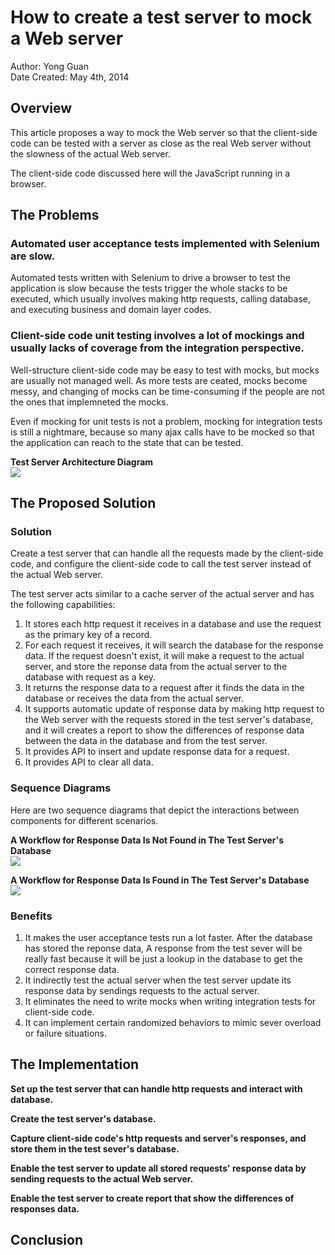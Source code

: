 # How to create a test server to mock a Web server

Author: Yong Guan<br/>
Date Created: May 4th, 2014

## Overview

This article proposes a way to mock the Web server so that the client-side code can be tested with a server as close as the real Web server without the slowness of the actual Web server.

The client-side code discussed here will the JavaScript running in a browser.


## The Problems

### Automated user acceptance tests implemented with Selenium are slow.

Automated tests written with Selenium to drive a browser to test the application is slow because the tests trigger the whole stacks to be executed, which usually involves making http requests, calling database, and executing business and domain layer codes.

### Client-side code unit testing involves a lot of mockings and usually lacks of coverage from the integration perspective.

Well-structure client-side code may be easy to test with mocks, but mocks are usually not managed well. As more tests are ceated, mocks become messy, and changing of mocks can be time-consuming if the people are not the ones that implemneted the mocks.

Even if mocking for unit tests is not a problem, mocking for integration tests is still a nightmare, because so many ajax calls have to be mocked so that the application can reach to the state that can be tested.

**Test Server Architecture Diagram**
<br/><img src="img/test-server.png"></img>


## The Proposed Solution

### Solution

Create a test server that can handle all the requests made by the client-side code, and configure the client-side code to call the test server instead of the actual Web server.

The test server acts similar to a cache server of the actual server and has the following capabilities:

1. It stores each http request it receives in a database and use the request as the primary key of a record.
2. For each request it receives, it will search the database for the response data. If the request doesn't exist, it will make a request to the actual server, and store the reponse data from the actual server to the database with request as a key.
3. It returns the response data to a request after it finds the data in the database or receives the data from the actual server.
4. It supports automatic update of response data by making http request to the Web server with the requests stored in the test server's database, and it will creates a report to show the differences of response data between the data in the database and from the test server.
5. It provides API to insert and update response data for a request.
6. It provides API to clear all data.

### Sequence Diagrams

Here are two sequence diagrams that depict the interactions between components for different scenarios.

**A Workflow for Response Data Is Not Found in The Test Server's Database**
<br/><img src="img/workflow-cache-missed.png"></img><br/>

**A Workflow for Response Data Is Found in The Test Server's Database**
<br/><img src="img/workflow-cache-hit.png"></img>

### Benefits

1. It makes the user acceptance tests run a lot faster. After the database has stored the reponse data, A response from the test sever will be really fast because it will be just a lookup in the database to get the correct response data.
2. It indirectly test the actual server when the test server update its response data by sendings requests to the actual server.
3. It eliminates the need to write mocks when writing integration tests for client-side code.
4. It can implement certain randomized behaviors to mimic sever overload or failure situations.


## The Implementation

**Set up the test server that can handle http requests and interact with database.**

**Create the test server's database.**

**Capture client-side code's http requests and server's responses, and store them in the test sever's database.**

**Enable the test server to update all stored requests' response data by sending requests to the actual Web server.**

**Enable the test server to create report that show the differences of responses data.**


## Conclusion
